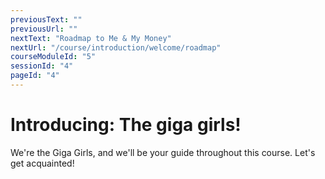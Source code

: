 ```yaml
---
previousText: ""
previousUrl: ""
nextText: "Roadmap to Me & My Money"
nextUrl: "/course/introduction/welcome/roadmap"
courseModuleId: "5"
sessionId: "4"
pageId: "4"
---
```



# Introducing: The giga girls!

We're the Giga Girls, and we'll be your guide throughout this course. Let's get acquainted!

<sparkle-intro></sparkle-intro>
  
<!-- <sparkle-cards>
   <sparkle-card header="Zinab" icon="/assets/img/characters/zynab.png" size="lg">
    <p><strong>I'm Zinab or Z.</strong> My family’s from Nigeria, and we live in the Melrose section of the South Bronx. I’m all about racial justice, and watch… I’m going to be first Muslim mayor of New York City. Believe that!</p>
  </sparkle-card>

  <sparkle-card header="Kimberly" icon="/assets/img/characters/kimberly.png" size="lg">
    <p><strong>Hey, everyone, this Kimberly</strong> and I’m from Brooklyn. My dream is to become a venture capitalist, so I can fund businesses and causes led by other Black Women. I love watching reality TV shows that are related to business like Shark Tank and Undercover Boss.</p>
  </sparkle-card>

<sparkle-card header="Jen" icon="/assets/img/characters/jen.png" size="lg">
    <p><strong>Hi, my name’s Jen</strong> and I’m from Murray Hill Queens. Second-generation Korean American. I love softball and statistics, so right now my dream job would be in sabermetrics. You know, basically a data analyst in baseball.</p>
  </sparkle-card>

  <sparkle-card header="Yuna" icon="/assets/img/characters/yuna.png" size="lg">
    <p><strong>Hi, my name’s Yuna</strong> and I’m from Murray Hill Queens. Second-generation Korean American. I love softball and statistics, so right now my dream job would be in sabermetrics. You know, basically a data analyst in baseball.</p>
  </sparkle-card>

  <sparkle-card header="VALERIA" icon="/assets/img/characters/valeria.png" size="lg">
    <p><strong>I'm VALERIA</strong> but most of my friends call me Val. First-generation Dominican from Washington Heights. I could watch MSNBC and CNN all day. In fact, one day I’m going to have my own political talk show like my crushes Rachel Maddow and Robin Roberts.</p>
  </sparkle-card>
</sparkle-cards> -->
